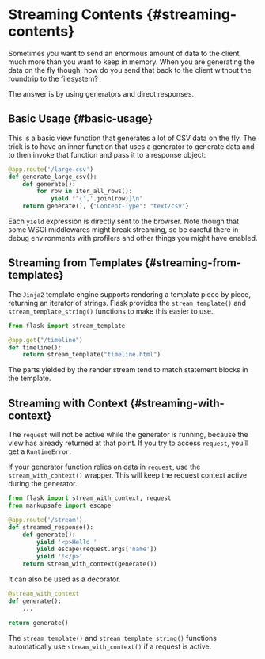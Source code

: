 # Streaming Contents {#streaming-contents}

Sometimes you want to send an enormous amount of data to the client, much more than you want to keep in memory. When you are generating the data on the fly though, how do you send that back to the client without the roundtrip to the filesystem?

The answer is by using generators and direct responses.

## Basic Usage {#basic-usage}

This is a basic view function that generates a lot of CSV data on the fly. The trick is to have an inner function that uses a generator to generate data and to then invoke that function and pass it to a response object:

```python
@app.route('/large.csv')
def generate_large_csv():
    def generate():
        for row in iter_all_rows():
            yield f"{','.join(row)}\n"
    return generate(), {"Content-Type": "text/csv"}
```

Each `yield` expression is directly sent to the browser. Note though that some WSGI middlewares might break streaming, so be careful there in debug environments with profilers and other things you might have enabled.

## Streaming from Templates {#streaming-from-templates}

The `Jinja2` template engine supports rendering a template piece by piece, returning an iterator of strings. Flask provides the `stream_template()` and `stream_template_string()` functions to make this easier to use.

```python
from flask import stream_template

@app.get("/timeline")
def timeline():
    return stream_template("timeline.html")
```

The parts yielded by the render stream tend to match statement blocks in the template.

## Streaming with Context {#streaming-with-context}

The `request` will not be active while the generator is running, because the view has already returned at that point. If you try to access `request`, you’ll get a `RuntimeError`.

If your generator function relies on data in `request`, use the `stream_with_context()` wrapper. This will keep the request context active during the generator.

```python
from flask import stream_with_context, request
from markupsafe import escape

@app.route('/stream')
def streamed_response():
    def generate():
        yield '<p>Hello '
        yield escape(request.args['name'])
        yield '!</p>'
    return stream_with_context(generate())
```

It can also be used as a decorator.

```python
@stream_with_context
def generate():
    ...

return generate()
```

The `stream_template()` and `stream_template_string()` functions automatically use `stream_with_context()` if a request is active.